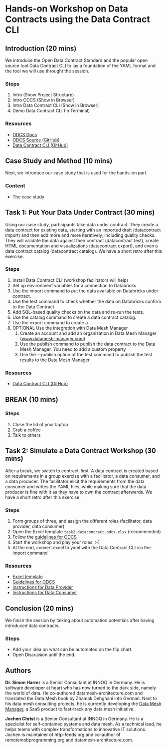 # Hands-on Workshop on Data Contracts using the Data Contract CLI

## Introduction (20 mins)

We introduce the Open Data Contract Standard and the popular open source tool Data Contract CLI to lay a foundation of the YAML format and the tool we will use throught the session.

### Steps
1. Intro (Show Project Structure)
2. Intro ODCS (Show in Browser)
3. Intro Data Contract CLI (Show in Browser)
4. Demo Data Contract CLI (In Terminal)

### Resources
- [ODCS Docs](https://bitol-io.github.io/open-data-contract-standard/)
- [ODCS Source (GitHub)](https://github.com/bitol-io/open-data-contract-standard)
- [Data Contract CLI (GitHub)](https://github.com/datacontract/datacontract-cli)

## Case Study and Method (10 mins)

Next, we introduce our case study that is used for the hands-on part.

### Content
- The case study 

## Task 1: Put Your Data Under Contract (30 mins)

Using our case study, participants take data under contract. They create a data contract for existing data, starting with an imported draft (datacontract import) and then add more and more iteratively, including quality checks. They will validate the data against their contract (datacontract test), create HTML documentation and visualizations (datacontract export), and even a data contract catalog (datacontract catalog). We have a short retro after this exercise.

### Steps
1. Install Data Contract CLI (workshop facilitators will help)
2. Set up environment variables for a connection to Databricks
3. Use the import command to put the data available on Databricks under contract.
4. Use the test command to check whether the data on Databricks confirm to the Data Contract
5. Add SQL-based quality checks on the data and re-run the tests.
6. Use the catalog command to create a data contract catalog.
7. Use the export command to create a 
8. OPTIONAL Use the integration with Data Mesh Manager
    1. Create an account and add an organization in Data Mesh Manager (www.datamesh-manager.com)
    2. Use the publish command to publish the data contract to the Data Mesh Manager. You need to add a custom property
    3. Use the --publish option of the test command to publish the test results to the Data Mesh Manager

### Resources
- [Data Contract CLI (GitHub)](https://github.com/datacontract/datacontract-cli)

## BREAK (10 mins)

### Steps
1. Close the lid of your laptop
2. Grab a coffee
3. Talk to others

## Task 2: Simulate a Data Contract Workshop (30 mins)

After a break, we switch to contract-first. A data contract is created based on requirements in a group exercise with a facilitator, a data consumer, and a data producer. The facilitator elicit the requirements from the data consumer and writes the YAML files, while making sure that the data producer is fine with it as they have to own the contract afterwards. We have a short retro after this exercise.

### Steps
1. Form groups of three, and assign the different roles (facilitator, data provider, data consumer)
2. Open the Excel template `task2.datacontract.odcs.xlsx` (recommended)
3. Follow the [guidelines for ODCS](http://datacontract.com/workshop#guidelines-for-odcs)
4. Start the workshop and play your roles. :-)
5. At the end, convert excel to yaml with the Data Contract CLI via the import command

### Resources
- [Excel template](https://github.com/datacontract/open-data-contract-standard-excel-template)
- [Guidelines for ODCS](http://datacontract.com/workshop#guidelines-for-odcs)
- [Instructions for Data Provider](task2-dataprovider.md)
- [Instructions for Data Consumer](task2-dataconsumer.md)

## Conclusion (20 mins)

We finish the session by talking about automation potentials after having introduced data contracts.

### Steps
- Add your idea on what can be automated on the flip chart.
- Open Discussion until the end.

## Authors

**Dr. Simon Harrer** is a Senior Consultant at INNOQ in Germany. He is software developer at heart who has now turned to the dark side, namely the world of data. He co-authored datamesh-architecture.com and translated the Data Mesh book by Zhamak Dehghani into German. Next to his data mesh consulting projects, he is currently developing the [Data Mesh Manager](https://www.datamesh-manager.com), a SaaS product to fast-track any data mesh initiative.

**Jochen Christ** is a Senior Consultant at INNOQ in Germany. He is a specialist for self-contained systems and data mesh. As a technical lead, he helps teams with complex transformations to innovative IT solutions. Jochen is maintainer of http-feeds.org and co-author of remotemobprogramming.org and datamesh-architecture.com.
